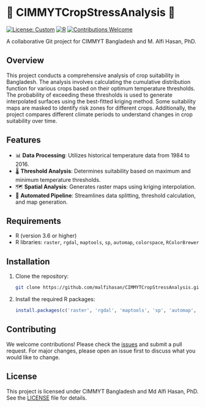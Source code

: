 # 🌾 CIMMYTCropStressAnalysis 🌾

[![License: Custom](https://img.shields.io/badge/License-CIMMYT%20Bangladesh%20and%20Md%20Alfi%20Hasan,%20PhD-brightgreen)](https://github.com/malfihasan/CIMMYTCropStressAnalysis/LICENSE)
[![R](https://img.shields.io/badge/Made%20with-R-blue)](https://www.r-project.org/)
[![Contributions Welcome](https://img.shields.io/badge/Contributions-Welcome-brightgreen)](https://github.com/malfihasan/CIMMYTCropStressAnalysis/issues)

A collaborative Git project for CIMMYT Bangladesh and M. Alfi Hasan, PhD.

## Overview

This project conducts a comprehensive analysis of crop suitability in Bangladesh. The analysis involves calculating the cumulative distribution function for various crops based on their optimum temperature thresholds. The probability of exceeding these thresholds is used to generate interpolated surfaces using the best-fitted kriging method. Some suitability maps are masked to identify risk zones for different crops. Additionally, the project compares different climate periods to understand changes in crop suitability over time.

## Features

- 📊 **Data Processing**: Utilizes historical temperature data from 1984 to 2016.
- 🌡️ **Threshold Analysis**: Determines suitability based on maximum and minimum temperature thresholds.
- 🗺️ **Spatial Analysis**: Generates raster maps using kriging interpolation.
- 🚀 **Automated Pipeline**: Streamlines data splitting, threshold calculation, and map generation.

## Requirements

- R (version 3.6 or higher)
- R libraries: `raster`, `rgdal`, `maptools`, `sp`, `automap`, `colorspace`, `RColorBrewer`

## Installation

1. Clone the repository:
    ```bash
    git clone https://github.com/malfihasan/CIMMYTCropStressAnalysis.git
    ```
2. Install the required R packages:
    ```r
    install.packages(c('raster', 'rgdal', 'maptools', 'sp', 'automap', 'colorspace', 'RColorBrewer'))
    ```

## Contributing

We welcome contributions! Please check the [issues](https://github.com/malfihasan/CIMMYTCropStressAnalysis/issues) and submit a pull request. For major changes, please open an issue first to discuss what you would like to change.

## License

This project is licensed under CIMMYT Bangladesh and Md Alfi Hasan, PhD. See the [LICENSE](LICENSE) file for details.

